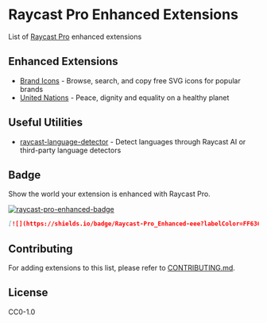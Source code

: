 # Raycast Pro Enhanced Extensions

List of [Raycast Pro](https://raycast.com/pro) enhanced extensions

## Enhanced Extensions

- [Brand Icons](https://raycast.com/litomore/simple-icons) - Browse, search, and copy free SVG icons for popular brands
- [United Nations](https://raycast.com/litomore/united-nations) - Peace, dignity and equality on a healthy planet

## Useful Utilities

- [raycast-language-detector](https://github.com/LitoMore/raycast-language-detector) - Detect languages through Raycast AI or third-party language detectors

## Badge

Show the world your extension is enhanced with Raycast Pro.

[![raycast-pro-enhanced-badge]][raycast-pro-enhanced-link]

```markdown
[![](https://shields.io/badge/Raycast-Pro_Enhanced-eee?labelColor=FF6363&logo=raycast&logoColor=fff&style=flat-square)](https://github.com/LitoMore/raycast-pro-extensions)
```

## Contributing

For adding extensions to this list, please refer to [CONTRIBUTING.md](https://github.com/LitoMore/raycast-pro-enhanced-extensions/blob/main/CONTRIBUTING.md).

## License

CC0-1.0

[raycast-pro-enhanced-badge]: https://shields.io/badge/Raycast-Pro_Enhanced-eee?labelColor=FF6363&logo=raycast&logoColor=fff&style=flat-square
[raycast-pro-enhanced-link]: https://github.com/LitoMore/raycast-pro-enhanced-extensions

